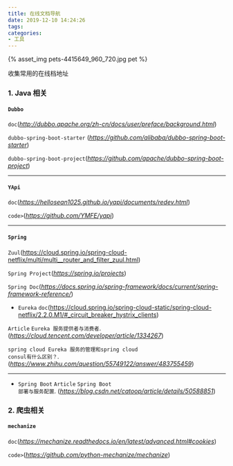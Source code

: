 ```yaml
---
title: 在线文档导航
date: 2019-12-10 14:24:26
tags:
categories:
- 工具
---
```


{% asset_img pets-4415649_960_720.jpg pet %}

收集常用的在线档地址
<!----more ---->

### 1. Java 相关

#### <code>Dubbo</code>
<code>doc</code>(_http://dubbo.apache.org/zh-cn/docs/user/preface/background.html_)

<code>dubbo-spring-boot-starter</code> (_https://github.com/alibaba/dubbo-spring-boot-starter_)

<code>dubbo-spring-boot-project</code>(_https://github.com/apache/dubbo-spring-boot-project_)

<hr />

#### <code>YApi</code>
<code>doc</code>(_https://hellosean1025.github.io/yapi/documents/redev.html_)

<code>code></code>(_https://github.com/YMFE/yapi_)

<hr />

#### <code>Spring</code>
<code>Zuul</code>(https://cloud.spring.io/spring-cloud-netflix/multi/multi__router_and_filter_zuul.html)

<code>Spring Project</code>(_https://spring.io/projects_)

<code>Spring Doc</code>(_https://docs.spring.io/spring-framework/docs/current/spring-framework-reference/_)

- <code>Eureka</code>
<code>doc</code>(https://cloud.spring.io/spring-cloud-static/spring-cloud-netflix/2.2.0.M1/#_circuit_breaker_hystrix_clients)

<code>Article</code>
<code>Eureka 服务提供者与消费者</code>.(_https://cloud.tencent.com/developer/article/1334267_)

<code>spring cloud Eureka 服务的管理和spring cloud consul有什么区别？</code>.(_https://www.zhihu.com/question/55749122/answer/483755459_)

<hr />

- <code>Spring Boot</code>
<code>Article</code>
<code>Spring Boot 部署与服务配置</code>. (_https://blog.csdn.net/catoop/article/details/50588851_)


### 2. 爬虫相关

#### <code>mechanize</code>

<code>doc</code>(_https://mechanize.readthedocs.io/en/latest/advanced.html#cookies_)

<code>code></code>(_https://github.com/python-mechanize/mechanize_)